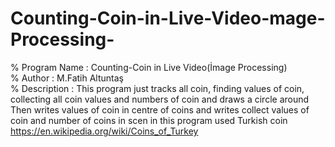 # Counting-Coin-in-Live-Video-mage-Processing-
% Program Name : Counting-Coin in Live Video(İmage Processing)                
% Author       : M.Fatih Altuntaş                                             
% Description  : This program just tracks all coin, finding values of coin,
collecting all coin values and numbers of coin and draws a circle around
Then writes values of coin in centre of coins  and 
writes collect values of coin and number of coins in scen
in this program used Turkish coin https://en.wikipedia.org/wiki/Coins_of_Turkey


